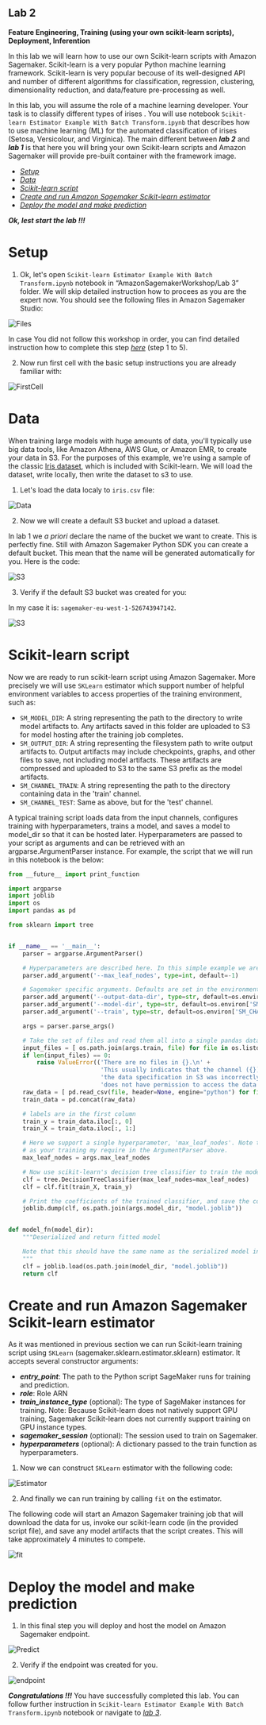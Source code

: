 
## Lab 2

**Feature Engineering, Training (using your own scikit-learn scripts), Deployment, Inferention**

In this lab we will learn how to use our own Scikit-learn scripts with Amazon Sagemaker. Scikit-learn is a very popular Python machine learning framework. Scikit-learn is very popular becouse of its well-designed API and number of different algorithms for classification, regression, clustering, dimensionality reduction, and data/feature pre-processing as well.

In this lab, you will assume the role of a machine learning developer. Your task is to classify different types of irises . You will use notebook `Scikit-learn Estimator Example With Batch Transform.ipynb` that describes how to use machine learning (ML) for the automated classification of irises (Setosa, Versicolour, and Virginica). The main different between ***lab 2*** and ***lab 1*** is that here you will bring your own Scikit-learn scripts and Amazon Sagemaker will provide pre-built container with the framework image.

- [_Setup_](https://github.com/pawelmoniewski/AmazonSagemakerWorkshop/blob/main/Lab%202/README.md#setup)
- [_Data_](https://github.com/pawelmoniewski/AmazonSagemakerWorkshop/blob/main/Lab%202/README.md#data)
- [_Scikit-learn script_](https://github.com/pawelmoniewski/AmazonSagemakerWorkshop/blob/main/Lab%202/README.md#scikit-learn-script)
- [_Create and run Amazon Sagemaker Scikit-learn estimator_](https://github.com/pawelmoniewski/AmazonSagemakerWorkshop/blob/main/Lab%202/README.md#create-and-run-amazon-sagemaker-scikit-learn-estimator) 
- [_Deploy the model and make prediction_](https://github.com/pawelmoniewski/AmazonSagemakerWorkshop/blob/main/Lab%202/README.md#deploy-the-model-and-make-prediction)   


***Ok, lest start the lab !!!***

# Setup

1. Ok, let's open `Scikit-learn Estimator Example With Batch Transform.ipynb` notebook in “AmazonSagemakerWorkshop/Lab 3” folder. We will skip detailed instruction how to procees as you are the expert now. You should see the following files in Amazon Sagemaker Studio:  
  
  
![Files](https://user-images.githubusercontent.com/36265995/103879078-a61c5f00-50d7-11eb-9ccd-2aeb6c607221.png)
  
  
In case You did not follow this workshop in order, you can find detailed instruction how to complete this step [_here_](https://github.com/pawelmoniewski/AmazonSagemakerWorkshop/blob/main/Lab%201/README.md#data-preparation) (step 1 to 5).
  
  
2. Now run first cell with the basic setup instructions you are already familiar with:
  
  
  ![FirstCell](https://user-images.githubusercontent.com/36265995/103879971-cf89ba80-50d8-11eb-916b-43e57c9bb3e8.png)
  
  
# Data

When training large models with huge amounts of data, you'll typically use big data tools, like Amazon Athena, AWS Glue, or Amazon EMR, to create your data in S3. For the purposes of this example, we're using a sample of the classic [Iris dataset](https://en.wikipedia.org/wiki/Iris_flower_data_set), which is included with Scikit-learn. We will load the dataset, write locally, then write the dataset to s3 to use.

1. Let's load the data localy to `iris.csv` file:
  
  
  ![Data](https://user-images.githubusercontent.com/36265995/103880681-c0efd300-50d9-11eb-9924-f9b7ed08ec8f.png)
  
  
2. Now we will create a default S3 bucket and upload a dataset.

In lab 1 we _a priori_ declare the name of the bucket we want to create. This is perfectly fine. Still with Amazon Sagemaker Python SDK you can create a default bucket. This mean that the name will be generated automatically for you. Here is the code:
  
  
  ![S3](https://user-images.githubusercontent.com/36265995/103881447-bd108080-50da-11eb-8009-6e240446314b.png)
  
  
3. Verify if the default S3 bucket was created for you:

In my case it is: `sagemaker-eu-west-1-526743947142`.  
  
  ![S3](https://user-images.githubusercontent.com/36265995/103882149-ad456c00-50db-11eb-9136-349894df0a4b.png)
  
  
  
# Scikit-learn script

Now we are ready to run scikit-learn script using Amazon Sagemaker. More precisely we will use `SKLearn` estimator which support number of helpful environment variables to access properties of the training environment, such as:

- `SM_MODEL_DIR`: A string representing the path to the directory to write model artifacts to. Any artifacts saved in this folder are uploaded to S3 for model hosting after the training job completes.
- `SM_OUTPUT_DIR`: A string representing the filesystem path to write output artifacts to. Output artifacts may include checkpoints, graphs, and other files to save, not including model artifacts. These artifacts are compressed and uploaded to S3 to the same S3 prefix as the model artifacts.
- `SM_CHANNEL_TRAIN`: A string representing the path to the directory containing data in the 'train' channel.
- `SM_CHANNEL_TEST`: Same as above, but for the 'test' channel.

A typical training script loads data from the input channels, configures training with hyperparameters, trains a model, and saves a model to model_dir so that it can be hosted later. Hyperparameters are passed to your script as arguments and can be retrieved with an argparse.ArgumentParser instance. For example, the script that we will run in this notebook is the below:

```python
from __future__ import print_function

import argparse
import joblib
import os
import pandas as pd

from sklearn import tree


if __name__ == '__main__':
    parser = argparse.ArgumentParser()

    # Hyperparameters are described here. In this simple example we are just including one hyperparameter.
    parser.add_argument('--max_leaf_nodes', type=int, default=-1)

    # Sagemaker specific arguments. Defaults are set in the environment variables.
    parser.add_argument('--output-data-dir', type=str, default=os.environ['SM_OUTPUT_DATA_DIR'])
    parser.add_argument('--model-dir', type=str, default=os.environ['SM_MODEL_DIR'])
    parser.add_argument('--train', type=str, default=os.environ['SM_CHANNEL_TRAIN'])

    args = parser.parse_args()

    # Take the set of files and read them all into a single pandas dataframe
    input_files = [ os.path.join(args.train, file) for file in os.listdir(args.train) ]
    if len(input_files) == 0:
        raise ValueError(('There are no files in {}.\n' +
                          'This usually indicates that the channel ({}) was incorrectly specified,\n' +
                          'the data specification in S3 was incorrectly specified or the role specified\n' +
                          'does not have permission to access the data.').format(args.train, "train"))
    raw_data = [ pd.read_csv(file, header=None, engine="python") for file in input_files ]
    train_data = pd.concat(raw_data)

    # labels are in the first column
    train_y = train_data.iloc[:, 0]
    train_X = train_data.iloc[:, 1:]

    # Here we support a single hyperparameter, 'max_leaf_nodes'. Note that you can add as many
    # as your training my require in the ArgumentParser above.
    max_leaf_nodes = args.max_leaf_nodes

    # Now use scikit-learn's decision tree classifier to train the model.
    clf = tree.DecisionTreeClassifier(max_leaf_nodes=max_leaf_nodes)
    clf = clf.fit(train_X, train_y)

    # Print the coefficients of the trained classifier, and save the coefficients
    joblib.dump(clf, os.path.join(args.model_dir, "model.joblib"))


def model_fn(model_dir):
    """Deserialized and return fitted model

    Note that this should have the same name as the serialized model in the main method
    """
    clf = joblib.load(os.path.join(model_dir, "model.joblib"))
    return clf
```

# Create and run Amazon Sagemaker Scikit-learn estimator

As it was mentioned in previous section we can run Scikit-learn training script using `SKLearn` (sagemaker.sklearn.estimator.sklearn) estimator. It accepts several constructor arguments:

- ***entry_point***: The path to the Python script SageMaker runs for training and prediction.
- ***role***: Role ARN
- ***train_instance_type*** (optional): The type of SageMaker instances for training. Note: Because Scikit-learn does not natively support GPU training, Sagemaker Scikit-learn does not currently support training on GPU instance types.
- ***sagemaker_session*** (optional): The session used to train on Sagemaker.
- ***hyperparameters*** (optional): A dictionary passed to the train function as hyperparameters.

1) Now we can construct `SKLearn` estimator with the following code:  
  
  
  ![Estimator](https://user-images.githubusercontent.com/36265995/103889072-15994b00-50e6-11eb-92be-011c9b96ed8b.png)
  
  
2) And finally we can run training by calling `fit` on the estimator.

The following code will start an Amazon Sagemaker training job that will download the data for us, invoke our scikit-learn code (in the provided script file), and save any model artifacts that the script creates. This will take approximately 4 minutes to compete.
  
  
  ![fit](https://user-images.githubusercontent.com/36265995/103890191-eaaff680-50e7-11eb-9078-2c016720cb7c.png)
  
  
# Deploy the model and make prediction

1) In this final step you will deploy and host the model on Amazon Sagemaker endpoint.  
  
  
  ![Predict](https://user-images.githubusercontent.com/36265995/103891966-08cb2600-50eb-11eb-8a68-caf9e3cbee5f.png)
  
  
2) Verify if the endpoint was created for you.
  
  
  ![endpoint](https://user-images.githubusercontent.com/36265995/103891584-64e17a80-50ea-11eb-81e3-9620eb676a98.png)
  
  
***Congratulations !!!*** You have successfully completed this lab. You can follow further instruction in `Scikit-learn Estimator Example With Batch Transform.ipynb` notebook or navigate to [_lab 3_](https://github.com/pawelmoniewski/AmazonSagemakerWorkshop/tree/main/Lab%203).  


